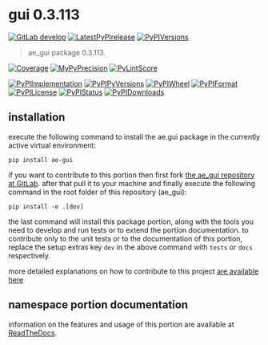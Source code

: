 <!-- THIS FILE IS EXCLUSIVELY MAINTAINED by the project ae.ae V0.3.95 -->
<!-- THIS FILE IS EXCLUSIVELY MAINTAINED by the project aedev.tpl_namespace_root V0.3.14 -->
# gui 0.3.113

[![GitLab develop](https://img.shields.io/gitlab/pipeline/ae-group/ae_gui/develop?logo=python)](
    https://gitlab.com/ae-group/ae_gui)
[![LatestPyPIrelease](
    https://img.shields.io/gitlab/pipeline/ae-group/ae_gui/release0.3.112?logo=python)](
    https://gitlab.com/ae-group/ae_gui/-/tree/release0.3.112)
[![PyPIVersions](https://img.shields.io/pypi/v/ae_gui)](
    https://pypi.org/project/ae-gui/#history)

>ae_gui package 0.3.113.

[![Coverage](https://ae-group.gitlab.io/ae_gui/coverage.svg)](
    https://ae-group.gitlab.io/ae_gui/coverage/index.html)
[![MyPyPrecision](https://ae-group.gitlab.io/ae_gui/mypy.svg)](
    https://ae-group.gitlab.io/ae_gui/lineprecision.txt)
[![PyLintScore](https://ae-group.gitlab.io/ae_gui/pylint.svg)](
    https://ae-group.gitlab.io/ae_gui/pylint.log)

[![PyPIImplementation](https://img.shields.io/pypi/implementation/ae_gui)](
    https://gitlab.com/ae-group/ae_gui/)
[![PyPIPyVersions](https://img.shields.io/pypi/pyversions/ae_gui)](
    https://gitlab.com/ae-group/ae_gui/)
[![PyPIWheel](https://img.shields.io/pypi/wheel/ae_gui)](
    https://gitlab.com/ae-group/ae_gui/)
[![PyPIFormat](https://img.shields.io/pypi/format/ae_gui)](
    https://pypi.org/project/ae-gui/)
[![PyPILicense](https://img.shields.io/pypi/l/ae_gui)](
    https://gitlab.com/ae-group/ae_gui/-/blob/develop/LICENSE.md)
[![PyPIStatus](https://img.shields.io/pypi/status/ae_gui)](
    https://libraries.io/pypi/ae-gui)
[![PyPIDownloads](https://img.shields.io/pypi/dm/ae_gui)](
    https://pypi.org/project/ae-gui/#files)


## installation


execute the following command to install the
ae.gui package
in the currently active virtual environment:
 
```shell script
pip install ae-gui
```

if you want to contribute to this portion then first fork
[the ae_gui repository at GitLab](
https://gitlab.com/ae-group/ae_gui "ae.gui code repository").
after that pull it to your machine and finally execute the
following command in the root folder of this repository
(ae_gui):

```shell script
pip install -e .[dev]
```

the last command will install this package portion, along with the tools you need
to develop and run tests or to extend the portion documentation. to contribute only to the unit tests or to the
documentation of this portion, replace the setup extras key `dev` in the above command with `tests` or `docs`
respectively.

more detailed explanations on how to contribute to this project
[are available here](
https://gitlab.com/ae-group/ae_gui/-/blob/develop/CONTRIBUTING.rst)


## namespace portion documentation

information on the features and usage of this portion are available at
[ReadTheDocs](
https://ae.readthedocs.io/en/latest/_autosummary/ae.gui.html
"ae_gui documentation").
